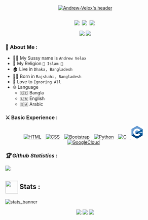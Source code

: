 <div align="center">
  <a href="https://fb.me/V3L0X.ME">
    <img src="https://github.com/Andrew-Velox/Andrew-Velox/blob/main/Kaneki.Ken.full.3157977.gif" alt="Andrew-Velox's header">
  </a>
</div>
<br>
<p align=center>
  <a href="https://facebook.com/V3L0X.ME"><img height="35" src="https://upload.wikimedia.org/wikipedia/commons/5/51/Facebook_f_logo_%282019%29.svg"></a>&nbsp;
  <a href="https://instagram.com/andrew_velox"><img height="35" src="https://upload.wikimedia.org/wikipedia/commons/e/e7/Instagram_logo_2016.svg"></a>&nbsp;
  <a href="https://t.me/V3L0X"><img height="35" src="https://upload.wikimedia.org/wikipedia/commons/8/83/Telegram_2019_Logo.svg"></a>&nbsp;
</p>
<p align="center">
  <img src="https://visitor-badge.laobi.icu/badge?page_id=Andrew-Velox" />
  <a href="https://github.com/Andrew-Velox"><img src="https://img.shields.io/github/followers/Andrew-Velox?label=followers&style=social"/></a>
  </a>
</p>

### 🤠 About Me :

 - 👨‍🦱 My Sussy name is ` Andrew Velox `
 - 🕋 My Religion `🤍 Islam 🤍`
 - 🏠 Live in `Dhaka, Bangladesh `
 - 👶🏻 Born in `Rajshahi, Bangladesh`
 - 💙 Love to `Ignoring All`
 - 🌐 Language
   - 🇧🇩 Bangla
   - 🇺🇲 English
   - 🇸🇦 Arabic

### ⚔️ Basic Experience :

<span>
	   
<!-- Icons Resources -->
<!-- https://devicon.dev/ -->
<!-- https://cdn.jsdelivr.net/npm/simple-icons@v3/icons/ -->
<div align="center">
  <a href="https://developer.mozilla.org/en-US/docs/Web/HTML" target="_blank" rel="noreferrer">
      <img  alt="HTML" height="40px" style="padding-right:10px;" src="https://cdn.jsdelivr.net/gh/devicons/devicon/icons/html5/html5-original.svg"/>
  </a>
  <a href="https://developer.mozilla.org/en-US/docs/Web/CSS" target="_blank" rel="noreferrer">
      <img  alt="CSS" height="40px" style="padding-right:10px;" src="https://cdn.jsdelivr.net/gh/devicons/devicon/icons/css3/css3-original.svg"/>
  </a>
  <a href="https://getbootstrap.com/" target="_blank" rel="noreferrer">
      <img  alt="Bootstrap" height="40px" style="padding-right:10px;" src="https://cdn.jsdelivr.net/gh/devicons/devicon/icons/bootstrap/bootstrap-original.svg"/>
  </a>
 <!-- <a href="https://www.java.com/en/" target="_blank" rel="noreferrer">
      <img  alt="Java" height="40px" style="padding-right:10px;" src="https://cdn.jsdelivr.net/gh/devicons/devicon/icons/java/java-original.svg"/> -->
  </a>    
  <a href="https://www.python.org/" target="_blank" rel="noreferrer">
      <img  alt="Python" height="40px" style="padding-right:10px;" src="https://cdn.jsdelivr.net/gh/devicons/devicon/icons/python/python-original.svg"/>
  </a>
  <a href="https://www.cprogramming.com/" target="_blank" rel="noreferrer">
      <img  alt="C" height="40px" style="padding-right:10px;" src="https://cdn.jsdelivr.net/gh/devicons/devicon/icons/c/c-original.svg"/>
  </a>
  <a href="https://www.w3schools.com/cpp/" target="_blank" rel="noreferrer">
      <img alt="cplusplus" height="40px" style="padding-right:10px;" src="https://raw.githubusercontent.com/devicons/devicon/master/icons/cplusplus/cplusplus-original.svg"/>
  </a>
  <a href="https://cloud.google.com/" target="_blank" rel="noreferrer">
      <img  alt="GoogleCloud" height="40px" style="padding-right:10px;" src="https://cdn.jsdelivr.net/gh/devicons/devicon/icons/googlecloud/googlecloud-original.svg"/> 
  </a>
</div>

</span>

<h3><b><i>🏆 Github Statistics :</i></b></h3>
<a href="https://github.com/Andrew-Velox"><img width=550 src="https://github-profile-trophy.vercel.app/?username=Andrew-Velox&theme=radical"/></a>

### <h2> <img src="https://media.giphy.com/media/ZCN6F3FAkwsyOGU2RS/giphy.gif" width="40" height="40" align=center> Stats : </h2>


![stats_banner](https://user-images.githubusercontent.com/78341798/194534778-d662496c-ae00-4e8d-ae9b-b90912054e7f.gif)
<p align="center">
  <img align="center" src="https://github-readme-stats.vercel.app/api?username=Andrew-Velox&show_icons=true&theme=algolia&count_private=true&border_color=58a5fe&border_radius=20" />
  <img align="center" src="https://github-readme-streak-stats.herokuapp.com/?user=Andrew-Velox&count_private=true&theme=algolia&border=58a5fe&border_radius=20" />
  <img align="center" src="https://github-readme-stats.vercel.app/api/top-langs/?username=Andrew-Velox&show_icons=true&hide=javascript,java&theme=algolia&layout=compact&border_color=58a5fe&border_radius=20" />
</p>
